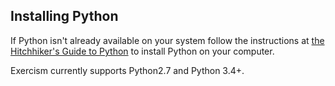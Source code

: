 ## Installing Python

If Python isn't already available on your system follow the instructions at [the Hitchhiker's Guide to Python](http://docs.python-guide.org/en/latest/starting/installation/) to install Python on your computer.

Exercism currently supports Python2.7 and Python 3.4+.
